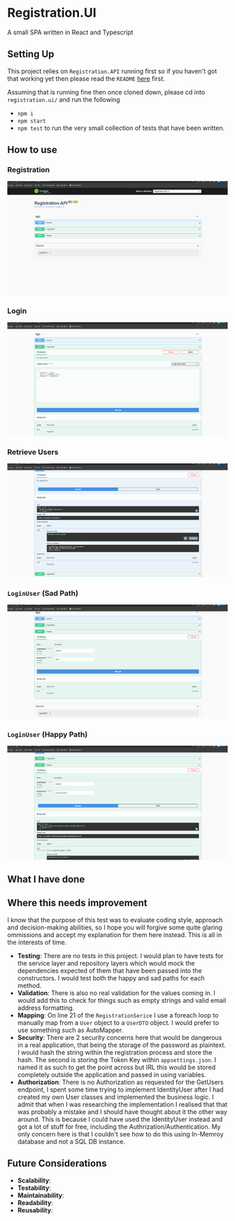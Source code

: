 # Registration.UI
A small SPA written in React and Typescript


## Setting Up
This project relies on `Registration.API` running first so if you haven't got that working yet then please read the `README` [here](https://github.com/JimmyP29/Registration.API) first.

Assuming that is running fine then once cloned down, please cd into `registration.ui/` and run the following

- `npm i`
- `npm start`
- `npm test` to run the very small collection of tests that have been written.

## How to use

### Registration
![Registration](https://github.com/JimmyP29/Registration.API/blob/master/assets/No_Users.gif)

### Login 
![Login](https://github.com/JimmyP29/Registration.API/blob/master/assets/Register_User.gif)

### Retrieve Users
![Retrieve_Users](https://github.com/JimmyP29/Registration.API/blob/master/assets/Get_Users_with_User.gif)

### `LoginUser` (Sad Path)
![LoginUser_sad_path](https://github.com/JimmyP29/Registration.API/blob/master/assets/Login_sad_path.gif)

### `LoginUser` (Happy Path)
![LoginUser_happy_path](https://github.com/JimmyP29/Registration.API/blob/master/assets/Login_happy_path.gif)

## What I have done


## Where this needs improvement
I know that the purpose of this test was to evaluate coding style, approach and decision-making abilities, so I hope you will forgive some quite glaring ommissions and accept my explanation for them here instead. This is all in the interests of time.

- __Testing__: There are no tests in this project. I would plan to have tests for the service layer and repository layers which would mock the dependencies expected of them that have been passed into the constructors. I would test both the happy and sad paths for each method.
- __Validation__: There is also no real validation for the values coming in. I would add this to check for things such as empty strings and valid email address formatting.
- __Mapping__: On line 21 of the `RegistrationSerice` I use a foreach loop to manually map from a `User` object to a `UserDTO` object. I would prefer to use something such as AutoMapper.
- __Security__: There are 2 security concerns here that would be dangerous in a real application, that being the storage of the password as plaintext. I would hash the string within the registration process and store the hash. The second is storing the Token Key within `appsettings.json`. I named it as such to get the point across but IRL this would be stored completely outside the application and passed in using variables.
- __Authorization__: There is no Authorization as requested for the GetUsers endpoint, I spent some time trying to implement IdentityUser after I had created my own User classes and implemented the business logic. I admit that when I was researching the implementation I realised that that was probably a mistake and I should have thought about it the other way around. This is because I could have used the IdentityUser instead and got a lot of stuff for free, including the Authrization/Authentication. My only concern here is that I couldn't see how to do this using In-Memroy database and not a SQL DB instance.

## Future Considerations
- __Scalability__: 
- __Testability__: 
- __Maintainability__: 
- __Readability__: 
- __Reusability__: 

